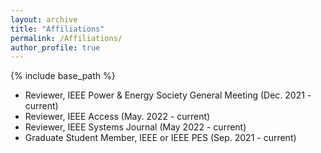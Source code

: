 ```yaml
---
layout: archive
title: "Affiliations"
permalink: /Affiliations/
author_profile: true
---
```


{% include base_path %}

* Reviewer, IEEE Power & Energy Society General Meeting (Dec. 2021 - current)
* Reviewer, IEEE Access (May. 2022 - current)
* Reviewer, IEEE Systems Journal (May 2022 - current)
* Graduate Student Member, IEEE or IEEE PES (Sep. 2021 - current)
